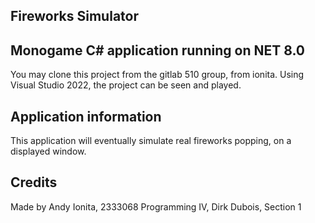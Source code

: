 ## Fireworks Simulator

## Monogame C# application running on NET 8.0

You may clone this project from the gitlab 510 group, from ionita. Using Visual Studio 2022, the project can be seen and played.

## Application information

This application will eventually simulate real fireworks popping, on a displayed window.

## Credits

Made by Andy Ionita, 2333068
Programming IV, Dirk Dubois, Section 1